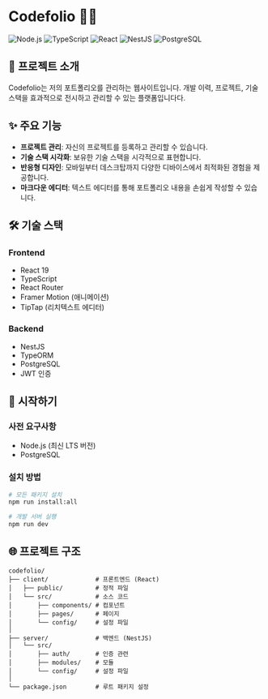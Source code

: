 # Codefolio 👨‍💻

![Node.js](https://img.shields.io/badge/Node.js-339933?style=flat-square&logo=Node.js&logoColor=white)
![TypeScript](https://img.shields.io/badge/TypeScript-3178C6?style=flat-square&logo=TypeScript&logoColor=white)
![React](https://img.shields.io/badge/React-61DAFB?style=flat-square&logo=React&logoColor=black)
![NestJS](https://img.shields.io/badge/NestJS-E0234E?style=flat-square&logo=NestJS&logoColor=white)
![PostgreSQL](https://img.shields.io/badge/PostgreSQL-4169E1?style=flat-square&logo=PostgreSQL&logoColor=white)

## 📝 프로젝트 소개

Codefolio는 저의 포트폴리오를 관리하는 웹사이트입니다. 개발 이력, 프로젝트, 기술 스택을 효과적으로 전시하고 관리할 수 있는 플랫폼입니다다.

## ✨ 주요 기능

- **프로젝트 관리**: 자신의 프로젝트를 등록하고 관리할 수 있습니다.
- **기술 스택 시각화**: 보유한 기술 스택을 시각적으로 표현합니다.
- **반응형 디자인**: 모바일부터 데스크탑까지 다양한 디바이스에서 최적화된 경험을 제공합니다.
- **마크다운 에디터**: 텍스트 에디터를 통해 포트폴리오 내용을 손쉽게 작성할 수 있습니다.

## 🛠️ 기술 스택

### Frontend

- React 19
- TypeScript
- React Router
- Framer Motion (애니메이션)
- TipTap (리치텍스트 에디터)

### Backend

- NestJS
- TypeORM
- PostgreSQL
- JWT 인증

## 🚀 시작하기

### 사전 요구사항

- Node.js (최신 LTS 버전)
- PostgreSQL

### 설치 방법

```bash
# 모든 패키지 설치
npm run install:all

# 개발 서버 실행
npm run dev
```

## 🌐 프로젝트 구조

```
codefolio/
├── client/             # 프론트엔드 (React)
│   ├── public/         # 정적 파일
│   └── src/            # 소스 코드
│       ├── components/ # 컴포넌트
│       ├── pages/      # 페이지
│       └── config/     # 설정 파일
│
├── server/             # 백엔드 (NestJS)
│   └── src/
│       ├── auth/       # 인증 관련
│       ├── modules/    # 모듈
│       └── config/     # 설정 파일
│
└── package.json        # 루트 패키지 설정
```
